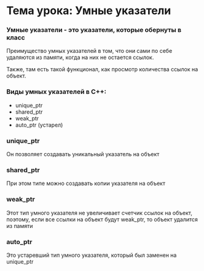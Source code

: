 # Тема урока: Умные указатели


### Умные указатели - это указатели, которые обернуты в класс

Преимущество умных указателей в том, 
что они сами по себе удаляются из памяти,
когда на них не остается ссылок.

Также, там есть такой функционал, как просмотр количества ссылок на объект.

### Виды умных указателей в С++:
* unique_ptr
* shared_ptr
* weak_ptr
* auto_ptr (устарел)

### unique_ptr
Он позволяет создавать уникальный указатель на объект 

### shared_ptr 
При этом типе можно создавать копии указателя на объект

### weak_ptr
Этот тип умного указателя не увеличивает счетчик ссылок на объект,
поэтому, если все ссылки на объект будут weak_ptr, то объект удалится из памяти

### auto_ptr
Это устаревший тип умного указателя, который был заменен на unique_ptr


